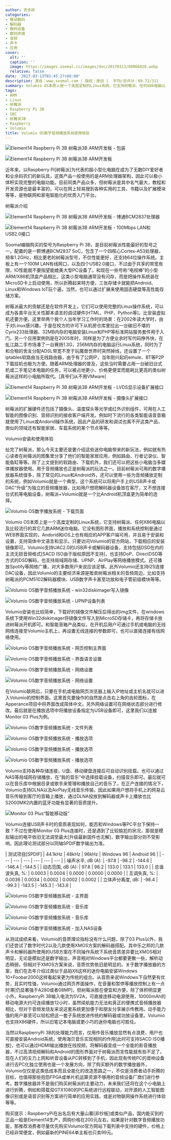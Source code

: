 ```yaml
---
author: 农步祥
categories:
- 移动数码
- 解码器
- 数码设备
- 数码终端
- 音频
- 声卡
- 应用
cover:
  alt: ''
  caption: ''
  image: https://images.soomal.cc/images/doc/20170313/00066828.webp
  relative: false
date: '2017-03-13T03:45:27+08:00'
description: 源自：www.soomal.com | 版权：原创 |  平均/总评分：09.72/311
summary: Volumio OS本质上是一个高度定制的Linux系统，它支持树莓派、任何X86电脑以及比较流行的其它几款ARM迷你电脑[如性价比更高的PINE64]。它没有图形界面，播放和系统控制是通过WEB界面实现的，并且易于安装和设置，支持简体中文语言和显示。只要访问Volumio的官方网站，下载相应的安装镜像即可。
tags:
- ARM
- Linux
- 树莓派
- Raspberry Pi 3B
- SBC
- 树莓派3B
- Raspberry
- Volumio
title: Volumio OS数字音频播放系统使用体验
---
```


![Element14 Raspberry Pi 3B 树莓派3B ARM开发板 - 包装](https://images.soomal.cc/images/doc/20170306/00066722_01.webp)



![Element14 Raspberry Pi 3B 树莓派3B ARM开发板](https://images.soomal.cc/images/doc/20170306/00066724_01.webp)



近年来，以Raspberry Pi[树莓派]为代表的超小型化电脑在成为了无数DIY爱好者和业余码农们的新玩具，这类产品一般使用的是ARM处理器架构，因此可以极小体积实现完整的电脑功能。目前同类产品众多，但树莓派是其中名气最大，教程和开发资源也是最丰富的，可以在网上轻易搜到各种实用的工具、书籍以及扩展模块等等，是物联网和家电智能化的优质入门平台。



树莓派介绍



![Element14 Raspberry Pi 3B 树莓派3B ARM开发板 - 博通BCM2837处理器](https://images.soomal.cc/images/doc/20170306/00066731_01.webp)



![Element14 Raspberry Pi 3B 树莓派3B ARM开发板 - 100Mbps LAN和USB2.0接口](https://images.soomal.cc/images/doc/20170306/00066726_01.webp)



Soomal编辑购买的型号为Raspberry Pi 3B，是目前树莓派性能最好的型号之一，配置的是一颗博通BCM2837 SoC，包含了一个四核心Cortex-A53处理器，频率1.2GHz，相比更老的树莓派型号，不仅性能更好，还支持64位操作系统。主板上有一个100M LAN有线网口，以及四个USB2.0接口，不过由于共享的带宽有限，IO性能就不要指望能媲美大型PC设备了。和现在一些号称“电视棒”的小型ARM/X86机顶盒产品相比，这类小型电脑通常没有闪存，而是把操作系统装在MicroSD卡上启动使用，所以折腾起来特方便，三张存储卡就能把Android、Linux和Windows IoT玩个遍，当然，也可以通过扩展来使用固态硬盘等高性能存储方案。



树莓派最大的贡献还是在软件开发上，它们可以使用完整的Linux操作系统，可以成为各类平台无关性脚本语言的调试硬件[HTML、PHP、Python等]，比安装虚拟机还要方便。这里举两个我个人当年学习工作时的场景：在2002年读大学时，由于对Linux感兴趣，于是在校方的许可下从机房仓库里拉出一台破旧不堪的Cyrix233处理器、32MB内存的电脑安装Linux和PHP等标准网站服务套件用于入门。另一个应用案例则是在2005年时，同样是为了方便业余时写代码挣外快，在虬江路二手市场凑了一台赛扬1.3G，256M内存的电脑运行Linux系统，同时为了和合租的舍友分配ADSL带宽不至于玩魔兽世界时突然掉线，还设置了一个iptables软路由当无线路由器，由于有了公网IP，当年刚兴起的emule、BT等P2P下载挂机也极为方便。随着ARM处理器的普及，这些当时需要占用一台破旧台式机或二手笔记本电脑的任务，可以被占地更小、价格更便宜而能耗比更高的类似树莓派这样的小电脑所取代。[真爷们从不用VMware]



![Element14 Raspberry Pi 3B 树莓派3B ARM开发板 - LVDS显示设备扩展接口](https://images.soomal.cc/images/doc/20170306/00066729_01.webp)



![Element14 Raspberry Pi 3B 树莓派3B ARM开发板 - 摄像头扩展接口](https://images.soomal.cc/images/doc/20170306/00066730_01.webp)



树莓派的扩展硬件还包括了摄像头、温度探头等光学或红外识别组件，可用在人工智能的图像识别、音频识别的接收客户端开发。例如时下流行的各类智能语音音箱就使用了Linux或Andorid操作系统，因此产品的研发和调试也离不开这类产品，类似的领域还有智能家居、车载系统的某个节点等等。



Volumio安装和使用体验



扯完了树莓派，那么今天主要还是要介绍这些迷你电脑带来的新玩法，例如就有热心读者在树莓派的图集里分享了他们的智能家居应用，例如路由、行者记录仪、智能鱼缸等等。除了上文提到的软路由、下载机外，我们还可以把这些小电脑当多媒体播放器使用。用于音频播放也正是树莓派的玩法之一。目前树莓派可用的数字播放器系统很多，除了常见的Linux和Android外，还可以使用一些为音频播放定制的系统，例如Volumio就是一个典型。这个系统可以将用户手上的USB声卡或DAC“升级”为独立的音频播放器，比如用户想把解码器设备放在客厅，又不想连接台式机等电脑设备，树莓派+Volumio就是一个比Android机顶盒更为简单的选择。



![Volumio OS数字播放系统 - 下载页面](https://images.soomal.cc/images/doc/20170313/00066797.webp)



Volumio OS本质上是一个高度定制的Linux系统，它支持树莓派、任何X86电脑以及比较流行的其它几款ARM迷你电脑。它没有图形界面，播放和系统控制是通过WEB界面实现的，Andorid和iOS上也有相应的APP客户端可用，并且易于安装和设置，支持简体中文语言和显示。只要访问Volumio的官方网站，下载相应的安装镜像即可。Volumio支持UAC2.0的USB声卡或解码器设备，支持包括DSD在内的主流无损音频格式[SACD ISO由于版权原因不支持]，也支持DoP、DirectDSD等方式的DSD解码，也支持局域网存储、UPNP、AirPlay等网络播放模式。还可播放Spotify等网络广播，对大多数用户来说应该足够。此外Volumio还支持I2S连接DAC设备，因此Volumio的主要经济来源是贩卖树莓派相关的音频周边，比如支持树莓派的PCM5102解码器模块、USB数字声卡甚至功放和电子管前级模块等等。



![Volumio OS数字音频播放系统 - win32diskimager写入镜像](https://images.soomal.cc/images/doc/20170313/00066802.webp)



![Volumio OS数字音频播放系统 - UPNP设备列表](https://images.soomal.cc/images/doc/20170313/00066803.webp)



Volumio安装也比较简单，下载好的镜像文件解压后得出的img文件，在windows系统下使用Win32diskimager将镜像文件写入到MicroSD存储卡，再将存储卡放进树莓派开机即可。和智能音箱产品类似，在开机后用户可通过手机或电脑的无线网络连接至Volumio主机上，再设置无线连接的参数即可，也可以直接连接有线网络使用。



![Volumio OS数字音频播放系统 - 网页控制主界面](https://images.soomal.cc/images/doc/20170313/00066798_01.webp)



![Volumio OS数字音频播放系统 - 界面语言设置](https://images.soomal.cc/images/doc/20170313/00066799_01.webp)



![Volumio OS数字音频播放系统 - 网络设置](https://images.soomal.cc/images/doc/20170313/00066800_01.webp)



![Volumio OS数字音频播放系统 - 网络设置](https://images.soomal.cc/images/doc/20170313/00066801_01.webp)



在Volumio联网后，只要在手机或电脑网页浏览器上输入IP地址或主机名就可以进入Volumio的控制界面。这里首先要操作的自然是点击右上角的齿轮图标，在Apperance项目中将界面改成简体中文。另外网络设置可在网络状态部分进行修改。最后就是在播放选项中将播放设备指定为USB设备即可，这里我们以连接Monitor 03 Plus为例。



![Volumio OS数字音频播放系统 - 文件列表](https://images.soomal.cc/images/doc/20170313/00066808_01.webp)



![Volumio OS数字音频播放系统 - 播放选项](https://images.soomal.cc/images/doc/20170313/00066809_01.webp)



![Volumio OS数字音频播放系统 - 播放选项](https://images.soomal.cc/images/doc/20170313/00066810_01.webp)



![Volumio OS数字音频播放系统 - 播放选项](https://images.soomal.cc/images/doc/20170313/00066811_01.webp)



Volumio支持各种存储连接，U盘、移动硬盘连接后可自动识别挂载。也可以通过NAS等局域网存储播放，在“我的音乐”中选择挂载设备，扫描音乐即可。最后就可以在音乐库中根据目录或歌手来管理和播放自己的音乐了。在正产连接的情况下，Volumio支持DLNA以及AirPlay无线音乐传输，因此如果用户想将手机上的网易云音乐传输到客厅的音箱上播放，通过DLNA投放到解码器或声卡上播放也比S2000MK2内置的蓝牙功能有显著的音质提升。



![Monitor 03 Plus“智能移动版”](https://images.soomal.cc/images/doc/20170313/00066827.webp)



Volumio连接USB声卡时的音质表现如何，能否和Windows等PC平台下保持一致？不过在使用Monitor 03 Plus连接时，还是遇到了比较尴尬的状况，那就是模拟输出的电平依旧无法调至最大[升级最新固件也无解]，数字输出部分则不受影响，因此理论测试部分以同轴SPDIF数字输出为准。



| 测试项目[SPDIF] | 44.1kHz | 48kHz | 96kHz | Windows
  96 | Android
  96 |
| --- | --- | --- | --- | --- | --- |
| 噪声水平, dB (A): | -97.8 | -98.2 | -144.6 | -146.4 | -144.5 |
| 动态范围, dB (A): | 97.8 | 98.2 | 133.0 | 133.1 | 133.0 |
| 总谐波失真, %: | 0.0003 | 0.0004 | 0.0000 | 0.0000 | 0.0000 |
| 互调失真, %: | 0.0036 | 0.0034 | 0.0002 | 0.0002 | 0.0002 |
| 立体声分离度, dB: | -98.4 | -99.3 | -143.5 | -145.3 | -143.8 |



![Volumio OS数字音频播放系统 - 主界面](https://images.soomal.cc/images/doc/20170313/00066804_01.webp)



![Volumio OS数字音频播放系统 - 音乐库](https://images.soomal.cc/images/doc/20170313/00066805_01.webp)



![Volumio OS数字音频播放系统 - 音乐库](https://images.soomal.cc/images/doc/20170313/00066806_01.webp)



![Volumio OS数字音频播放系统 - 加入NAS设备](https://images.soomal.cc/images/doc/20170313/00066807_01.webp)



从测试成绩来看，Volumio的音质理论指标没有什么问题，除了03 Plus以外，我们还尝试了数字时代2以及几款使用XMOS方案的解码器搭配。其中乐之邦的几款声卡和解码器所使用的USB方案在不同操作系统下系统音质差异要比XMOS相对明显，无论是模拟还是数字输出，声音相对Windows平台都要更散一些，解析动态稍弱，但相对于XMOS方案来说，音质优势依旧是明显的。关于数字播放器的方案，我们在去年介绍过类似于品铂X8这样的迷你电脑安装Windows 10+Foobar2000这样看起来更为传统的组合。从音质来说Windows下自然更有优势，且实时性强，Volumio通过网页界面操作，在音量和暂停等播放控制上有一点时滞[仍显著强于A280或者08MP]，但树莓派胜在便宜和方便，除了体积明显更小外，RaspberryPi 3B输入电流为5V2A，可直接连移动电源使用，10000mAh的移动电源大约可连续播放12小时，虽然续航能力无法和真正的便携式音频播放器相比，但对于音频发烧友来说这套系统更加便于和朋友分享展示传教用。动手能力强的用户甚至可以轻松把这一套子系统放进传统的解码器或功放设备里。Volumio也支持X86硬件，所以旧笔记本电脑或更小巧的迷你电脑也可胜任。



当然以RaspberryPi 3B的处理能力而言，仅用作音乐播放显然有点浪费，用户也可直接安装Android系统，使用海贝音乐实现相同的作用[此时可支持SACD ISO播放]，也可以通过HDMI输出播放在线视频，将解码器变成一个全能的影音播放器，不过高清视频解码和Android的图形界面对于树莓派而言性能就有些不足了。现在人们的主力上网和听音设备从PC转移到了手机，因此现有传统PC的音响设备进行去PC化独立使用也是一个发展方向，除了购买额外的数字播放器外，Volumio仅仅是这类低成本而且全能化的改造思路之一，不仅是消费者动手折腾的目标，也值得那些抱怨FPGA或单片机运算资源不够用的音频设备厂商们进行参考。数字播放器并不是我们购买树莓派的主要动力，未来我们还将在这个小电脑上进行折腾，例如和搭载双GTX1080的PC系统进行远程联动，对开源的人工智能图像识别或是语音识别等方案进行简单的应用实践，或是对物联网操作系统进行体验等等。



购买提示：RaspberryPi在出名后有大量山寨[非抄板]或类似产品，国内能买到的正品一般是Element14生产，网购价格在200元左右，如果是针对数字音频播放功能，那推荐消费者尽量优先购买Volumio官方网站下载列表中支持的硬件，价格上已经非常便宜，例如最新的PINE64单主板也只卖99元。